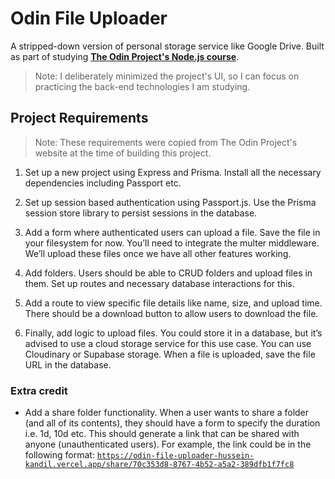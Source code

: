 # Odin File Uploader

A stripped-down version of personal storage service like Google Drive. Built as part of studying [**The Odin Project's Node.js course**](https://www.theodinproject.com/paths/full-stack-javascript/courses/nodejs).

> Note: I deliberately minimized the project's UI, so I can focus on practicing the back-end technologies I am studying.

## Project Requirements

> Note: These requirements were copied from The Odin Project's website at the time of building this project.

1. Set up a new project using Express and Prisma. Install all the necessary dependencies including Passport etc.

2. Set up session based authentication using Passport.js. Use the Prisma session store library to persist sessions in the database.

3. Add a form where authenticated users can upload a file. Save the file in your filesystem for now. You’ll need to integrate the multer middleware. We’ll upload these files once we have all other features working.

4. Add folders. Users should be able to CRUD folders and upload files in them. Set up routes and necessary database interactions for this.

5. Add a route to view specific file details like name, size, and upload time. There should be a download button to allow users to download the file.

6. Finally, add logic to upload files. You could store it in a database, but it’s advised to use a cloud storage service for this use case. You can use Cloudinary or Supabase storage. When a file is uploaded, save the file URL in the database.

### Extra credit

- Add a share folder functionality. When a user wants to share a folder (and all of its contents), they should have a form to specify the duration i.e. 1d, 10d etc. This should generate a link that can be shared with anyone (unauthenticated users). For example, the link could be in the following format: [`https://odin-file-uploader-hussein-kandil.vercel.app/share/70c353d8-8767-4b52-a5a2-389dfb1f7fc8`](https://odin-file-uploader-hussein-kandil.vercel.app/share/70c353d8-8767-4b52-a5a2-389dfb1f7fc8)
